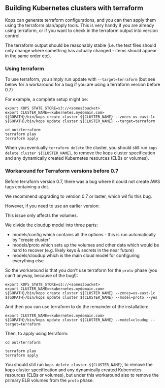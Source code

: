 ## Building Kubernetes clusters with terraform

Kops can generate terraform configurations, and you can then apply them using the terraform plan/apply tools. 
This is very handy if you are already using terraform, or if you want to check in the terraform output into
version control.

The terraform output should be reasonably stable (i.e. the text files should only change where something has actually
changed - items should appear in the same order etc).


### Using terraform

To use terraform, you simply run update with `--target=terraform` (but see below for a workaround for a bug
if you are using a terraform version before 0.7)

For example, a complete setup might be:

```
export KOPS_STATE_STORE=s3://<somes3bucket>
export CLUSTER_NAME=<kubernetes.mydomain.com>
${GOPATH}/bin/kops create cluster ${CLUSTER_NAME} --zones us-east-1c
${GOPATH}/bin/kops update cluster ${CLUSTER_NAME} --target=terraform

cd out/terraform
terraform plan
terraform apply
```

When you eventually `terraform delete` the cluster, you should still run `kops delete cluster ${CLUSTER_NAME}`,
to remove the kops cluster specification and any dynamically created Kubernetes resources (ELBs or volumes).

### Workaround for Terraform versions before 0.7

Before terraform version 0.7, there was a bug where it could not create AWS tags containing a dot.

We recommend upgrading to version 0.7 or laster, which wil fix this bug.

However, if you need to use an earlier version:

This issue only affects the volumes.

We divide the cloudup model into three parts:
* models/config which contains all the options - this is run automatically by "create cluster"
* models/proto which sets up the volumes and other data which would be hard to recover (e.g. likely keys & secrets in the near future)
* models/cloudup which is the main cloud model for configuring everything else

So the workaround is that you don't use terraform for the `proto` phase (you can't anyway, because of the bug!):

```
export KOPS_STATE_STORE=s3://<somes3bucket>
export CLUSTER_NAME=<kubernetes.mydomain.com>
${GOPATH}/bin/kops create cluster ${CLUSTER_NAME} --zones=us-east-1c
${GOPATH}/bin/kops update cluster ${CLUSTER_NAME} --model=proto --yes
```

And then you can use terraform to do the remainder of the installation:

```
export CLUSTER_NAME=<kubernetes.mydomain.com>
${GOPATH}/bin/kops update cluster ${CLUSTER_NAME} --model=cloudup --target=terraform
```

Then, to apply using terraform:

```
cd out/terraform

terraform plan
terraform apply
```

You should still run `kops delete cluster ${CLUSTER_NAME}`, to remove the kops cluster specification and any
dynamically created Kubernetes resources (ELBs or volumes), but under this workaround also to remove the primary
ELB volumes from the `proto` phase.
